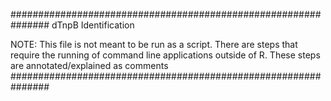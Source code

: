 ###############################################################
dTnpB Identification

NOTE: This file is not meant to be run as a script. There are steps that require the running of command line applications outside of R. These steps are annotated/explained as comments
###############################################################
